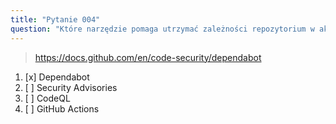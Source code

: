 ```yaml
---
title: "Pytanie 004"
question: "Które narzędzie pomaga utrzymać zależności repozytorium w aktualności?"
---
```



> https://docs.github.com/en/code-security/dependabot
1. [x] Dependabot
1. [ ] Security Advisories
1. [ ] CodeQL
1. [ ] GitHub Actions


